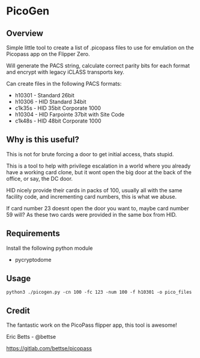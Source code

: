 # PicoGen

Overview
--------
Simple little tool to create a list of .picopass files to use for emulation on the Picopass app on the Flipper Zero.

Will generate the PACS string, calculate correct parity bits for each format and encrypt with legacy iCLASS transports key.

Can create files in the following PACS formats:

* h10301 - Standard 26bit
* h10306 - HID Standard 34bit
* c1k35s - HID 35bit Corporate 1000
* h10304 - HID Farpointe 37bit with Site Code
* c1k48s - HID 48bit Corporate 1000

Why is this useful?
-------------------
This is not for brute forcing a door to get initial access, thats stupid.

This is a tool to help with privilege escalation in a world where you already have a working card clone, but it wont open the big door at the back of the office, or say, the DC door.

HID nicely provide their cards in packs of 100, usually all with the same facility code, and incrementing card numbers, this is what we abuse.

If card number 23 doesnt open the door you want to, maybe card number 59 will? As these two cards were provided in the same box from HID.

Requirements
------------
Install the following python module

* pycryptodome

Usage
-----
```
python3 ./picogen.py -cn 100 -fc 123 -num 100 -f h10301 -o pico_files
```

Credit
------
The fantastic work on the PicoPass flipper app, this tool is awesome!

Eric Betts - @bettse

https://gitlab.com/bettse/picopass
